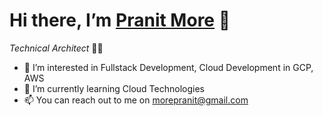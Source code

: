 # Hi there, I’m [Pranit More](https://morepranit.com/) 👋
*Technical Architect* 🧑‍💻
- 👀 I’m interested in Fullstack Development, Cloud Development in GCP, AWS
- 🌱 I’m currently learning Cloud Technologies
- 📫 You can reach out to me on morepranit@gmail.com
<!--- - 💞️ I’m looking to collaborate on ... --->

<!---
pranit21/pranit21 is a ✨ special ✨ repository because its `README.md` (this file) appears on your GitHub profile.
You can click the Preview link to take a look at your changes.
--->

